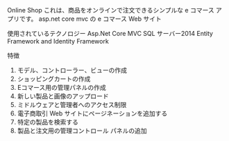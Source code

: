 Online Shop
これは、商品をオンラインで注文できるシンプルな e コマース アプリです。
asp.net core mvc の e コマース Web サイト

使用されているテクノロジー
Asp.Net Core MVC
SQL サーバー2014
Entity Framework and Identity Framework

特徴
1. モデル、コントローラー、ビューの作成
2. ショッピングカートの作成
3. Eコマース用の管理パネルの作成
4. 新しい製品と画像のアップロード
5. ミドルウェアと管理者へのアクセス制限
6. 電子商取引 Web サイトにページネーションを追加する
7. 特定の製品を検索する
8. 製品と注文用の管理コントロール パネルの追加
